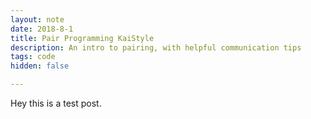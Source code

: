 ```yaml
---
layout: note
date: 2018-8-1
title: Pair Programming KaiStyle
description: An intro to pairing, with helpful communication tips
tags: code
hidden: false

---
```


Hey this is a test post.
